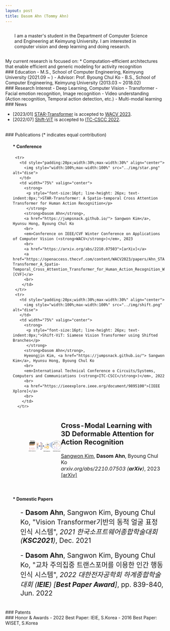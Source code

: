 ```yaml
---
layout: post
title: Dasom Ahn (Tommy Ahn) 
---
```


<p style='margin: 0.3in;'>
 I am a master's student in the Department of Computer Science and Engineering at Keimyung University.
 I am interested in computer vision and deep learning and doing research. 
</p>
 My current research is focused on:
   * Computation-efficient architectures that enable efficient and generic modeling for activity recognition

<br>
### Education
 - M.S., School of Computer Engineering, Keimyung University (2021.09 ~ ) - Advisor: Prof. Byoung Chul Ko
 - B.S., School of Computer Engineering, Keimyung University (2013.03 ~ 2018.02)

<br>
### Research Interest
 - Deep Learning, Computer Vision
 - Transformer
 - Facial emotion recognition, Image recognition
 - Video understanding (Action recognition, Temporal action detection, etc.)
 - Multi-modal learning

<br>
### News

* [2023/01] <a href='https://arxiv.org/abs/2210.07503'>STAR-Transformer</a> is accepted to <a href='https://wacv2023.thecvf.com/'>WACV 2023</a>.
* [2022/07] <a href='https://ieeexplore.ieee.org/document/9895100'>Shift-ViT</a> is accepted to <a href='https://www.itc-cscc2022.org/'>ITC-CSCC 2022</a>.

<br>
### Publications
(* indicates equal contribution)

<br>
<ul>
 <h4>  * Conference </h4>        
 <table style="width:100%;border:0px;border-spacing:0px;border-collapse:separate;margin-right:auto;margin-left:auto;font-size:12pt;text-indent: 30px;">
  <tbody>
     <tr>
       <td style="padding:20px;width:30%;max-width:30%" align="center">
         <img style="width:100%;max-width:100%" src="../img/star.png" alt="dise">
       </td>
       <td width="75%" valign="center">
         <strong>
          <p style="font-size:16pt; line-height: 26px; text-indent:0px;">Cross-Modal Learning with 3D Deformable Attention for Action Recognition</p>
          </strong>
         <a href="https://jumpsnack.github.io/"> Sangwon Kim</a>, <strong>Dasom Ahn</strong>, Byoung Chul Ko
         <br>
         <em> arxiv.org/abs/2210.07503 (<strong>arXiv</strong>)</em>, 2023
         <br>
         <a href="https://arxiv.org/pdf/2212.05638.pdf">[arXiv]</a>
         <br>
        </td>
     </tr>
   
     <tr>
       <td style="padding:20px;width:30%;max-width:30%" align="center">
         <img style="width:100%;max-width:100%" src="../img/star.png" alt="dise">
       </td>
       <td width="75%" valign="center">
         <strong>
          <p style="font-size:16pt; line-height: 26px; text-indent:0px;">STAR-Transformer: A Spatio-temporal Cross Attention Transformer for Human Action Recognition</p>
          </strong>
         <strong>Dasom Ahn</strong>, 
         <a href="https://jumpsnack.github.io/"> Sangwon Kim</a>, Hyunsu Hong, Byoung Chul Ko
         <br>
         <em>Conference on IEEE/CVF Winter Conference on Applications of Computer Vision (<strong>WACV</strong>)</em>, 2023
         <br>
         <a href="https://arxiv.org/abs/2210.07503">[arXiv]</a>
         <a href="https://openaccess.thecvf.com/content/WACV2023/papers/Ahn_STAR-Transformer_A_Spatio-Temporal_Cross_Attention_Transformer_for_Human_Action_Recognition_WACV_2023_paper.pdf">[CVF]</a> 
         <br>
        </td>
     </tr>
     <tr>
       <td style="padding:20px;width:30%;max-width:30%" align="center">
         <img style="width:100%;max-width:100%" src="../img/shift.png" alt="dise">
       </td>
       <td width="75%" valign="center">
         <strong>
          <p style="font-size:16pt; line-height: 26px; text-indent:0px;">Shift-ViT: Siamese Vision Transformer using Shifted Branches</p>
          </strong>
         <strong>Dasom Ahn</strong>, 
         Hyeongjin Kim, <a href="https://jumpsnack.github.io/"> Sangwon Kim</a>, Hyunsu Hong, Byoung Chul Ko
         <br>
         <em>International Technical Conference o Circuits/Systems, Computers and Communications (<strong>ITC-CSCC</strong>)</em>, 2022
         <br>
         <a href="https://ieeexplore.ieee.org/document/9895100">[IEEE Xplore]</a>                
         <br>    
        </td>
      </tr>
   </tbody>
 </table>             


 <br>
 <h4>  * Domestic Papers   </h4>
  
   <ul><p style="font-size:16pt;">
    - <strong>Dasom Ahn</strong>, Sangwon Kim, Byoung Chul Ko, "Vision Transformer기반의 동적 얼굴 표정 인식 시스템", <em>2021 한국소프트웨어종합학술대회 (<strong>KSC2021</strong>)</em>, Dec. 2021
   </p></ul>
   <ul><p style="font-size:16pt;">
    - <strong>Dasom Ahn</strong>, Sangwon Kim, Byoung Chul Ko, "교차 주의집중 트랜스포머를 이용한 인간 행동 인식 시스템", <em>2022 대한전자공학회 하계종합학술대회 (<strong>IEIE</strong>) [<strong>Best Paper Award</strong>]</em>, pp. 839-840, Jun. 2022
   </p></ul>      
   
</ul>


<br>    
### Patents     
         
<br>
### Honor & Awards     
 - 2022 Best Paper: IEIE, S.Korea    
 - 2016 Best Paper: WISET, S.Korea      
     
  

